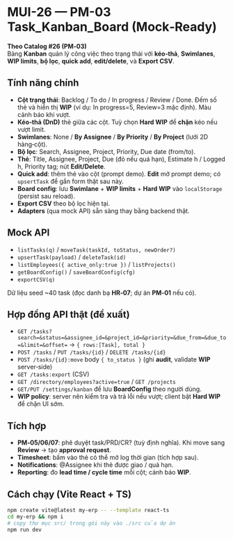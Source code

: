 # MUI-26 — PM-03 Task_Kanban_Board (Mock‑Ready)

**Theo Catalog #26 (PM‑03)**  
Bảng **Kanban** quản lý công việc theo trạng thái với **kéo‑thả**, **Swimlanes**, **WIP limits**, **bộ lọc**, **quick add**, **edit/delete**, và **Export CSV**.

## Tính năng chính
- **Cột trạng thái**: Backlog / To do / In progress / Review / Done. Đếm số thẻ và hiển thị **WIP** (ví dụ: In progress=5, Review=3 mặc định). Màu cảnh báo khi vượt.
- **Kéo‑thả (DnD)** thẻ giữa các cột. Tuỳ chọn **Hard WIP** để **chặn** kéo nếu vượt limit.
- **Swimlanes**: None / **By Assignee** / **By Priority** / **By Project** (lưới 2D hàng‑cột).
- **Bộ lọc**: Search, Assignee, Project, Priority, Due date (from/to).
- **Thẻ**: Title, Assignee, Project, Due (đỏ nếu quá hạn), Estimate h / Logged h, Priority tag; nút **Edit/Delete**.
- **Quick add**: thêm thẻ vào cột (prompt demo). **Edit** mở prompt demo; có `upsertTask` để gắn form thật sau này.
- **Board config**: lưu **Swimlane** + **WIP limits** + **Hard WIP** vào `localStorage` (persist sau reload).
- **Export CSV** theo bộ lọc hiện tại.
- **Adapters** (qua mock API) sẵn sàng thay bằng backend thật.

## Mock API
- `listTasks(q)` / `moveTask(taskId, toStatus, newOrder?)`  
- `upsertTask(payload)` / `deleteTask(id)`  
- `listEmployees({ active_only:true })` / `listProjects()`  
- `getBoardConfig()` / `saveBoardConfig(cfg)`  
- `exportCSV(q)`

Dữ liệu seed ~40 task (đọc danh bạ **HR‑07**; dự án **PM‑01** nếu có).

## Hợp đồng API thật (đề xuất)
- `GET /tasks?search=&status=&assignee_id=&project_id=&priority=&due_from=&due_to=&limit=&offset=` → `{ rows:[Task], total }`
- `POST /tasks` / `PUT /tasks/{id}` / `DELETE /tasks/{id}`
- `POST /tasks/{id}:move` body `{ to_status }` (ghi **audit**, validate **WIP** server‑side)
- `GET /tasks:export` (CSV)
- `GET /directory/employees?active=true` / `GET /projects`  
- `GET/PUT /settings/kanban` để lưu **BoardConfig** theo người dùng.
- **WIP policy**: server nên kiểm tra và trả lỗi nếu vượt; client bật **Hard WIP** để chặn UI sớm.

## Tích hợp
- **PM‑05/06/07**: phê duyệt task/PRD/CR? (tuỳ định nghĩa). Khi move sang **Review** → tạo **approval request**.  
- **Timesheet**: bấm vào thẻ có thể mở log thời gian (tích hợp sau).  
- **Notifications**: @Assignee khi thẻ được giao / quá hạn.  
- **Reporting**: đo **lead time / cycle time** mỗi cột; cảnh báo **WIP**.

## Cách chạy (Vite React + TS)
```bash
npm create vite@latest my-erp -- --template react-ts
cd my-erp && npm i
# copy thư mục src/ trong gói này vào ./src của dự án
npm run dev
```
